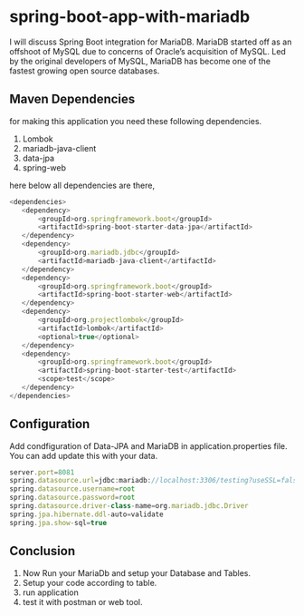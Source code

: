 # spring-boot-app-with-mariadb
I will discuss Spring Boot integration for MariaDB. MariaDB started off as an offshoot of MySQL due to concerns of Oracle’s acquisition of MySQL. Led by the original developers of MySQL, MariaDB has become one of the fastest growing open source databases.

## Maven Dependencies

for making this application you need these following dependencies.
1) Lombok
2) mariadb-java-client
3) data-jpa
4) spring-web

here below all dependencies are there,

```javascript
<dependencies>
   <dependency>
       <groupId>org.springframework.boot</groupId>
       <artifactId>spring-boot-starter-data-jpa</artifactId>
   </dependency>
   <dependency>
       <groupId>org.mariadb.jdbc</groupId>
       <artifactId>mariadb-java-client</artifactId>
   </dependency>
   <dependency>
       <groupId>org.springframework.boot</groupId>
       <artifactId>spring-boot-starter-web</artifactId>
   </dependency>
   <dependency>
       <groupId>org.projectlombok</groupId>
       <artifactId>lombok</artifactId>
       <optional>true</optional>
   </dependency>
   <dependency>
       <groupId>org.springframework.boot</groupId>
       <artifactId>spring-boot-starter-test</artifactId>
       <scope>test</scope>
   </dependency>
</dependencies>
```

## Configuration 

Add condfiguration of Data-JPA and MariaDB in application.properties file.
You can add update this with your data.

```javascript
server.port=8081
spring.datasource.url=jdbc:mariadb://localhost:3306/testing?useSSL=false
spring.datasource.username=root
spring.datasource.password=root
spring.datasource.driver-class-name=org.mariadb.jdbc.Driver
spring.jpa.hibernate.ddl-auto=validate
spring.jpa.show-sql=true
```

## Conclusion
1) Now Run your MariaDb and setup your Database and Tables. 
2) Setup your code according to table.
3) run application 
4) test it with postman or web tool.

